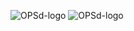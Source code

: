 ![OPSd-logo](https://opsd-io.github.io/profile/images/OPSd-logo-m-light-trn.png#gh-light-mode-only)
![OPSd-logo](https://opsd-io.github.io/profile/images/OPSd-logo-m-grey-trn.png#gh-dark-mode-only)
